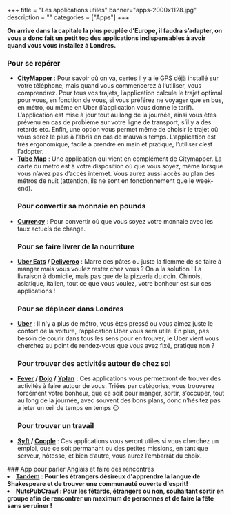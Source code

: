 +++
title = "Les applications utiles"
banner="apps-2000x1128.jpg"
description = ""
categories = ["Apps"]
+++

<strong>On arrive dans la capitale la plus peuplée d’Europe, il faudra s’adapter, on vous a donc fait un petit top des applications indispensables à avoir quand vous vous installez à Londres.</strong>

### Pour se repérer
<ul>
<li><strong><a href="https://citymapper.com/london">CityMapper</a> </strong>: Pour savoir où on va, certes il y a le GPS déjà installé sur votre téléphone, mais quand vous commencerez à l’utiliser, vous comprendrez. Pour tous vos trajets,
l’application calcule le trajet optimal pour vous, en fonction de vous, si vous préférez ne voyager que en bus, en métro, ou même en Uber (l’application vous donne le tarif). L’application est mise à jour tout au long de la
journée, ainsi vous êtes prévenu en cas de problème sur votre ligne de transport, s’il y a des retards etc. Enfin, une option vous permet même de choisir le trajet où vous serez le plus à l’abris en cas de mauvais temps. L’application
est très ergonomique, facile à prendre en main et pratique, l’utiliser c’est l’adopter.</li>
<li><strong><a href="https://itunes.apple.com/gb/app/tube-map-london-underground-routes/id320969612?mt=8">Tube Map</a></strong> : Une application qui vient en complément de Citymapper. La carte du métro est à votre disposition où que
vous soyez, même lorsque vous n’avez pas d’accès internet. Vous aurez aussi accès au plan des métros de nuit (attention, ils ne sont en fonctionnement que le week-end).</li>

### Pour convertir sa monnaie en pounds
<li><strong><a href="http://www.xe.com/apps/android/">Currency</a></strong> : Pour convertir où que vous soyez votre monnaie avec les taux actuels de change.</li>

### Pour se faire livrer de la nourriture
<li><strong><a href="https://www.ubereats.com/en/london/">Uber Eats</a> / <a href="https://deliveroo.co.uk/">Deliveroo</a></strong> : Marre des pâtes ou juste la flemme de se faire à manger mais vous voulez rester chez vous ? On a
la solution ! La livraison à domicile, mais pas que de la pizzeria du coin.  Chinois, asiatique, italien, tout ce que vous voulez, votre bonheur est sur ces applications !</li>

### Pour se déplacer dans Londres
<li><strong><a href="https://get.uber.com/">Uber</a></strong> : Il n'y a plus de métro, vous êtes pressé ou vous aimez juste le confort de la voiture, l’application Uber vous sera utile. En plus, pas besoin de courir dans tous les sens
pour en trouver, le Uber vient vous cherchez au point de rendez-vous que vous avez fixé, pratique non ?</li>

### Pour trouver des activités autour de chez soi
<li><strong><a href="https://www.feverup.com/things-to-do/london/">Fever</a> / <a href="https://www.dojoapp.co/">Dojo</a> / <a href="https://yplanapp.com/">Yplan</a></strong> : Ces applications vous permettront de trouver des activités
à faire autour de vous. Triées par catégories, vous trouverez forcément votre bonheur, que ce soit pour manger, sortir, s’occuper, tout au long de la journée, avec souvent des bons plans, donc n’hésitez pas à jeter un œil de
temps en temps 😉</li>

### Pour trouver un travail
<li><strong><a href="https://syftapp.com/">Syft</a> / <a href="https://www.coople.com/uk/en/">Coople</a></strong> : Ces applications vous seront utiles si vous cherchez un emploi, que ce soit permanant ou des petites missions, en tant
que serveur, hôtesse, et bien d’autre, vous aurez l’embarrât du choix.</li>
</ul>
### App pour parler Anglais et faire des rencontres
<li><strong><a href="https://www.tandem.net/">Tandem</a> : Pour les étrangers désireux d'apprendre la langue de Shakespeare et de trouver une communauté ouverte d'esprit!
<li><strong><a href="https://nutspubcrawl.com/">NutsPubCrawl</a> : Pour les fêtards, étrangers ou non, souhaitant sortir en groupe afin de rencontrer un maximum de personnes et de faire la fête sans se ruiner !
